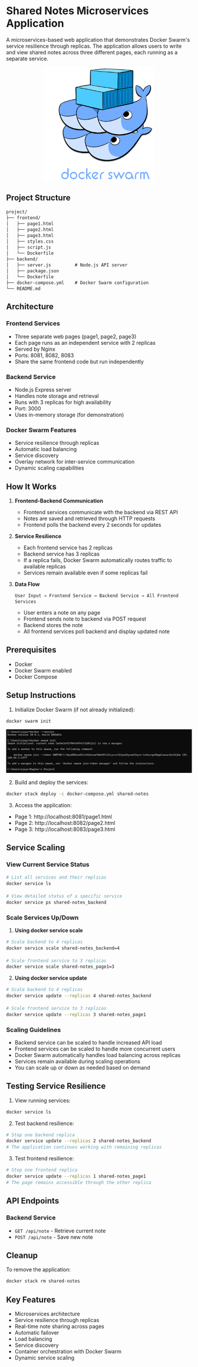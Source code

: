 # Shared Notes Microservices Application

A microservices-based web application that demonstrates Docker Swarm's service resilience through replicas. The application allows users to write and view shared notes across three different pages, each running as a separate service.

<p align="center">
  <img src="https://github.com/git-raghav/My-Docker-Dockyard/blob/edit/Microservice%20Architecture%20with%20Docker%20Swarm/assets/docker-to-swarm-1.png?raw=true" alt="Docker to Swarm" width="300" />
</p>


## Project Structure

```
project/
├── frontend/
│   ├── page1.html
│   ├── page2.html
│   ├── page3.html
│   ├── styles.css
│   ├── script.js
│   └── Dockerfile
├── backend/
│   ├── server.js         # Node.js API server
│   ├── package.json
│   └── Dockerfile
├── docker-compose.yml    # Docker Swarm configuration
└── README.md
```

## Architecture

### Frontend Services

-   Three separate web pages (page1, page2, page3)
-   Each page runs as an independent service with 2 replicas
-   Served by Nginx
-   Ports: 8081, 8082, 8083
-   Share the same frontend code but run independently

### Backend Service

-   Node.js Express server
-   Handles note storage and retrieval
-   Runs with 3 replicas for high availability
-   Port: 3000
-   Uses in-memory storage (for demonstration)

### Docker Swarm Features

-   Service resilience through replicas
-   Automatic load balancing
-   Service discovery
-   Overlay network for inter-service communication
-   Dynamic scaling capabilities

## How It Works

1. **Frontend-Backend Communication**

    - Frontend services communicate with the backend via REST API
    - Notes are saved and retrieved through HTTP requests
    - Frontend polls the backend every 2 seconds for updates

2. **Service Resilience**

    - Each frontend service has 2 replicas
    - Backend service has 3 replicas
    - If a replica fails, Docker Swarm automatically routes traffic to available replicas
    - Services remain available even if some replicas fail

3. **Data Flow**
    ```
    User Input → Frontend Service → Backend Service → All Frontend Services
    ```
    - User enters a note on any page
    - Frontend sends note to backend via POST request
    - Backend stores the note
    - All frontend services poll backend and display updated note

## Prerequisites

-   Docker
-   Docker Swarm enabled
-   Docker Compose

## Setup Instructions

1. Initialize Docker Swarm (if not already initialized):

```bash
docker swarm init
```
![image](/Microservice%20Architecture%20with%20Docker%20Swarm/assets/Screenshot%202025-03-25%20231817.png)

2. Build and deploy the services:

```bash
docker stack deploy -c docker-compose.yml shared-notes
```

3. Access the application:

-   Page 1: http://localhost:8081/page1.html
-   Page 2: http://localhost:8082/page2.html
-   Page 3: http://localhost:8083/page3.html

## Service Scaling

### View Current Service Status

```bash
# List all services and their replicas
docker service ls

# View detailed status of a specific service
docker service ps shared-notes_backend
```

### Scale Services Up/Down

1. **Using docker service scale**

```bash
# Scale backend to 4 replicas
docker service scale shared-notes_backend=4

# Scale frontend service to 3 replicas
docker service scale shared-notes_page1=3
```

2. **Using docker service update**

```bash
# Scale backend to 4 replicas
docker service update --replicas 4 shared-notes_backend

# Scale frontend service to 3 replicas
docker service update --replicas 3 shared-notes_page1
```

### Scaling Guidelines

-   Backend service can be scaled to handle increased API load
-   Frontend services can be scaled to handle more concurrent users
-   Docker Swarm automatically handles load balancing across replicas
-   Services remain available during scaling operations
-   You can scale up or down as needed based on demand

## Testing Service Resilience

1. View running services:

```bash
docker service ls
```

2. Test backend resilience:

```bash
# Stop one backend replica
docker service update --replicas 2 shared-notes_backend
# The application continues working with remaining replicas
```

3. Test frontend resilience:

```bash
# Stop one frontend replica
docker service update --replicas 1 shared-notes_page1
# The page remains accessible through the other replica
```

## API Endpoints

### Backend Service

-   `GET /api/note` - Retrieve current note
-   `POST /api/note` - Save new note

## Cleanup

To remove the application:

```bash
docker stack rm shared-notes
```

## Key Features

-   Microservices architecture
-   Service resilience through replicas
-   Real-time note sharing across pages
-   Automatic failover
-   Load balancing
-   Service discovery
-   Container orchestration with Docker Swarm
-   Dynamic service scaling
